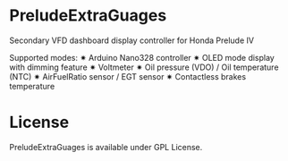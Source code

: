 PreludeExtraGuages
===================

Secondary VFD dashboard display controller for Honda Prelude IV

Supported modes:
 ✷ Arduino Nano328 controller
 ✷ OLED mode display with dimming feature
 ✷ Voltmeter
 ✷ Oil pressure (VDO) / Oil temperature (NTC)
 ✷ AirFuelRatio sensor / EGT sensor
 ✷ Contactless brakes temperature

License
========

 PreludeExtraGuages is available under GPL License.
